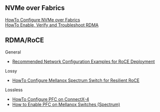 ## NVMe over Fabrics

[HowTo Configure NVMe over Fabrics](https://community.mellanox.com/docs/DOC-2504)  
[HowTo Enable, Verify and Troubleshoot RDMA](https://community.mellanox.com/docs/DOC-2086)

## RDMA/RoCE

General  
- [Recommended Network Configuration Examples for RoCE Deployment](https://community.mellanox.com/docs/DOC-2855)

Lossy  
- [HowTo Configure Mellanox Spectrum Switch for Resilient RoCE](https://community.mellanox.com/docs/DOC-2566)

Lossless  
- [HowTo Configure PFC on ConnectX-4](https://community.mellanox.com/docs/DOC-2474)
- [How to Enable PFC on Mellanox Switches (Spectrum)](https://community.mellanox.com/docs/DOC-2483)

